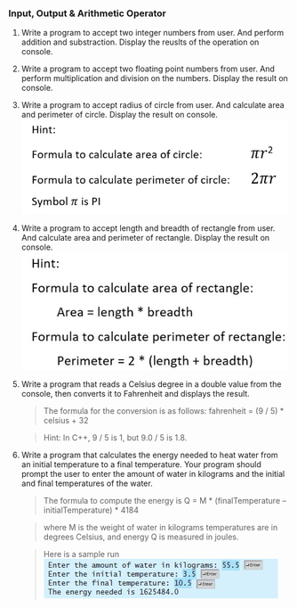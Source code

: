 ### Input, Output & Arithmetic Operator

1. Write a program to accept two integer numbers from user. And perform addition and substraction. Display the reuslts of the operation on console.

2. Write a program to accept two floating point numbers from user. And perform multiplication and division on the numbers. Display the result on console.

3. Write a program to accept radius of circle from user. And calculate area and perimeter of circle. Display the result on console.
![formula](./resources/q3.jpg)

4. Write a program to accept length and breadth of rectangle from user. And calculate area and perimeter of rectangle. Display the result on console.
![formula](./resources/q4.jpg)

5. Write a program that reads a Celsius degree in a
double value from the console, then converts it to Fahrenheit and displays the result.

    >The formula for the conversion is as follows:
    >fahrenheit = (9 / 5) * celsius + 32

    >Hint: In C++, 9 / 5 is 1, but 9.0 / 5 is 1.8.

6. Write a program that calculates the energy needed to
heat water from an initial temperature to a final temperature. Your program should prompt the user to enter the amount of water in kilograms and the initial and final temperatures of the water.

    >The formula to compute the energy is
    >Q = M * (finalTemperature – initialTemperature) * 4184

    >where M is the weight of water in kilograms temperatures are in degrees Celsius, and energy Q is measured in joules. 
    
    >Here is a sample run
    ![sample run](./resources/q6.jpg)